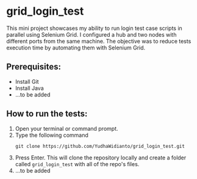 # grid_login_test
This mini project showcases my ability to run login test case scripts in parallel using Selenium Grid. I configured a hub and two nodes with different ports from the same machine. The objective was to reduce tests execution time by automating them with Selenium Grid.
## Prerequisites:
- Install Git
- Install Java
- ...to be added
## How to run the tests:
1. Open your terminal or command prompt.
2. Type the following command
   ```
   git clone https://github.com/YudhaWidianto/grid_login_test.git
   ```
4. Press Enter. This will clone the repository locally and create a folder called `grid_login_test` with all of the repo's files.
5. ...to be added

